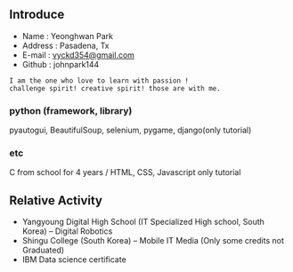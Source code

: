 ## Introduce 
* Name : Yeonghwan Park
* Address : Pasadena, Tx
* E-mail : vyckd354@gmail.com
* Github : johnpark144
``` 
I am the one who love to learn with passion !
challenge spirit! creative spirit! those are with me.

```
### python (framework, library)
pyautogui, BeautifulSoup, selenium, pygame, django(only tutorial)

### etc
C from school for 4 years / HTML, CSS, Javascript only tutorial

## Relative Activity
* Yangyoung Digital High School  (IT Specialized High school, South Korea) – Digital Robotics
* Shingu College (South Korea) – Mobile IT Media (Only some credits not Graduated)
* IBM Data science certificate
